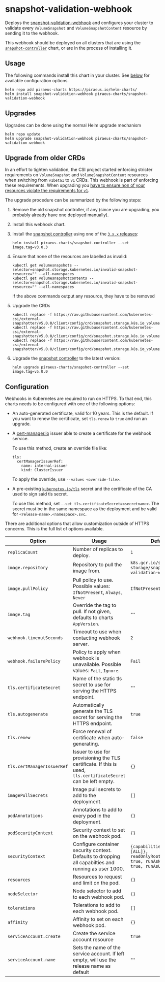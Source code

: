 # snapshot-validation-webhook

Deploys the [snapshot-validation-webhook](https://github.com/kubernetes-csi/external-snapshotter/#validating-webhook)
and configures your cluster to validate every `VolumeSnapshot` and `VolumeSnapshotContent` resource by sending it to
the webhook.

This webhook should be deployed on all clusters that are using the [`snapshot-controller`](../snapshot-controller) chart,
or are in the process of installing it.

## Usage

The following commands install this chart in your cluster. See [below](#configuration) for available configuration
options.

```
helm repo add piraeus-charts https://piraeus.io/helm-charts/
helm install snapshot-validation-webhook piraeus-charts/snapshot-validation-webhook
```

## Upgrades

Upgrades can be done using the normal Helm upgrade mechanism

```
helm repo update
helm upgrade snapshot-validation-webhook piraeus-charts/snapshot-validation-webhook
```


## Upgrade from older CRDs

In an effort to tighten validation, the CSI project started enforcing stricter requirements on `VolumeSnapshot` and
`VolumeSnapshotContent` resources when switching from `v1beta1` to `v1` CRDs. This webhook is part of enforcing
these requirements. When upgrading you [have to ensure non of your resources violate the requirements for `v1`].

The upgrade procedure can be summarized by the following steps:

1. Remove the old snapshot controller, if any (since you are upgrading, you probably already have one deployed manually).
2. Install this webhook chart.
3. Install the [snapshot controller](../snapshot-controller) using one of the [`3.x.x` releases]:

   ```
   helm install piraeus-charts/snapshot-controller --set image.tag=v3.0.3
   ```
4. Ensure that none of the resources are labelled as invalid:

   ```
   kubectl get volumesnapshots --selector=snapshot.storage.kubernetes.io/invalid-snapshot-resource="" --all-namespaces
   kubectl get volumesnapshotcontents --selector=snapshot.storage.kubernetes.io/invalid-snapshot-resource="" --all-namespaces
   ```

   If the above commands output any resource, they have to be removed

5. Upgrade the CRDs

   ```
   kubectl replace -f https://raw.githubusercontent.com/kubernetes-csi/external-snapshotter/v5.0.0/client/config/crd/snapshot.storage.k8s.io_volumesnapshotclasses.yaml
   kubectl replace -f https://raw.githubusercontent.com/kubernetes-csi/external-snapshotter/v5.0.0/client/config/crd/snapshot.storage.k8s.io_volumesnapshots.yaml
   kubectl replace -f https://raw.githubusercontent.com/kubernetes-csi/external-snapshotter/v5.0.0/client/config/crd/snapshot.storage.k8s.io_volumesnapshotcontents.yaml
   ```

6. Upgrade the [snapshot controller](../snapshot-controller) to the latest version:

   ```
   helm upgrade piraeus-charts/snapshot-controller --set image.tag=v5.0.0
   ```

## Configuration

Webhooks in Kubernetes are required to run on HTTPS. To that end, this charts needs to be configured with one of the
following options:

* An auto-generated certificate, valid for 10 years. This is the default. If you want to renew the certificate,
  set `tls.renew` to `true` and run an upgrade.

* A [cert-manager.io](https://cert-manager.io) issuer able to create a certificate for the webhook service.

  To use this method, create an override file like:
  ```
  tls:
    certManagerIssuerRef:
      name: internal-issuer
      kind: ClusterIssuer
  ```

  To apply the override, use `--values <override-file>`.

* A pre-existing  [`kubernetes.io/tls`] secret and the certificate of the CA used to sign said tls secret.

  To use this method, set `--set tls.certificateSecret=<secretname>`.
  The secret must be in the same namespace as the deployment and be valid for `<release-name>.<namespace>.svc`.

There are additional options that allow customization outside of HTTPS concerns. This is the full list of options
available.

| Option | Usage | Default |
|--------|-------|---------|
| `replicaCount` | Number of replicas to deploy. | `1` |
| `image.repository` | Repository to pull the image from. | `k8s.gcr.io/sig-storage/snapshot-validation-webhook` |
| `image.pullPolicy` | Pull policy to use. Possible values: `IfNotPresent`, `Always`, `Never` | `IfNotPresent` |
| `image.tag` | Override the tag to pull. If not given, defaults to charts `AppVersion`. | `""` |
| `webhook.timeoutSeconds` | Timeout to use when contacting webhook server. | `2` |
| `webhook.failurePolicy` | Policy to apply when webhook is unavailable. Possible values: `Fail`, `Ignore`. | `Fail` |
| `tls.certificateSecret` | Name of the static tls secret to use for serving the HTTPS endpoint. | `""` |
| `tls.autogenerate` | Automatically generate the TLS secret for serving the HTTPS endpoint. | `true` |
| `tls.renew` | Force renewal of certificate when auto-generating. | `false` |
| `tls.certManagerIssuerRef` | Issuer to use for provisioning the TLS certificate. If this is used, `tls.certificateSecret` can be left empty. | `{}` |
| `imagePullSecrets` | Image pull secrets to add to the deployment. | `[]` |
| `podAnnotations` | Annotations to add to every pod in the deployment. | `{}` |
| `podSecurityContext` | Security context to set on the webhook pod. | `{}` |
| `securityContext` | Configure container security context. Defaults to dropping all capabilties and running as user 1000. | `{capabilities: {drop: [ALL]}, readOnlyRootFilesystem: true, runAsNonRoot: true, runAsUser: 1000}`
| `resources` | Resources to request and limit on the pod. | `{}` |
| `nodeSelector` | Node selector to add to each webhook pod. | `{}` |
| `tolerations` | Tolerations to add to each webhook pod. | `[]` |
| `affinity` | Affinity to set on each webhook pod. | `{}` |
| `serviceAccount.create` | Create the service account resource | `true` |
| `serviceAccount.name` | Sets the name of the service account. If left empty, will use the release name as default | `""` |

[`kubernetes.io/tls`]: https://kubernetes.io/docs/concepts/configuration/secret/#tls-secrets
[`3.x.x` releases]: https://github.com/kubernetes-csi/external-snapshotter/releases
[have to ensure non of your resources violate the requirements for `v1`]: https://github.com/kubernetes-csi/external-snapshotter#validating-webhook
